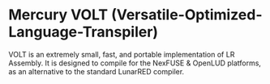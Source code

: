 <!-- $Id: index.md $ -->
# Mercury VOLT (Versatile-Optimized-Language-Transpiler)

VOLT is an extremely small, fast, and portable implementation of LR Assembly. It
is designed to compile for the NexFUSE & OpenLUD platforms, as an alternative to
the standard LunarRED compiler.
